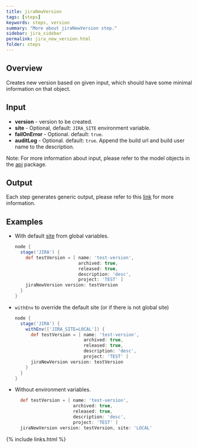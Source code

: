 ```yaml
---
title: jiraNewVersion
tags: [steps]
keywords: steps, version
summary: "More about jiraNewVersion step."
sidebar: jira_sidebar
permalink: jira_new_version.html
folder: steps
---
```


## Overview

Creates new version based on given input, which should have some minimal information on that object.

## Input

* **version** - version to be created.
* **site** - Optional, default: `JIRA_SITE` environment variable.
* **failOnError** - Optional. default: `true`.
* **auditLog** - Optional. default: `true`. Append the build url and build user name to the description.

Note: For more information about input, please refer to the model objects in the [api](https://github.com/jenkinsci/jira-steps-plugin/tree/master/src/main/java/org/thoughtslive/jenkins/plugins/jira/api) package.

## Output

Each step generates generic output, please refer to this [link](config.html#common-response--error-handling) for more information.

## Examples

* With default [site](config#environment-variables) from global variables.

  ```groovy
  node {
    stage('JIRA') {
      def testVersion = [ name: 'test-version',
                          archived: true,
                          released: true,
                          description: 'desc',
                          project: 'TEST' ]
      jiraNewVersion version: testVersion
    }
  }
  ```
* `withEnv` to override the default site (or if there is not global site)

  ```groovy
  node {
    stage('JIRA') {
      withEnv(['JIRA_SITE=LOCAL']) {
        def testVersion = [ name: 'test-version',
                            archived: true,
                            released: true,
                            description: 'desc',
                            project: 'TEST' ]
        jiraNewVersion version: testVersion
      }
    }
  }
  ```
* Without environment variables.

  ```groovy
    def testVersion = [ name: 'test-version',
                        archived: true,
                        released: true,
                        description: 'desc',
                        project: 'TEST' ]
    jiraNewVersion version: testVersion, site: 'LOCAL'
  ```

{% include links.html %}
